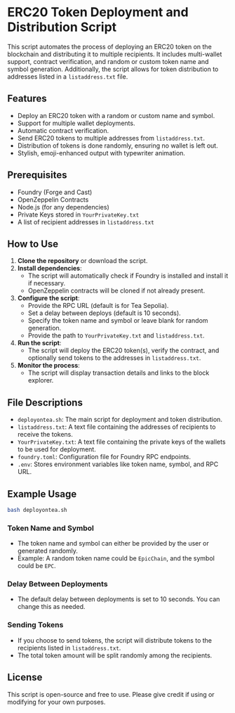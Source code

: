 
# ERC20 Token Deployment and Distribution Script

This script automates the process of deploying an ERC20 token on the blockchain and distributing it to multiple recipients. It includes multi-wallet support, contract verification, and random or custom token name and symbol generation. Additionally, the script allows for token distribution to addresses listed in a `listaddress.txt` file.

## Features

- Deploy an ERC20 token with a random or custom name and symbol.
- Support for multiple wallet deployments.
- Automatic contract verification.
- Send ERC20 tokens to multiple addresses from `listaddress.txt`.
- Distribution of tokens is done randomly, ensuring no wallet is left out.
- Stylish, emoji-enhanced output with typewriter animation.

## Prerequisites

- Foundry (Forge and Cast)
- OpenZeppelin Contracts
- Node.js (for any dependencies)
- Private Keys stored in `YourPrivateKey.txt`
- A list of recipient addresses in `listaddress.txt`

## How to Use

1. **Clone the repository** or download the script.
2. **Install dependencies**:
   - The script will automatically check if Foundry is installed and install it if necessary.
   - OpenZeppelin contracts will be cloned if not already present.
3. **Configure the script**:
   - Provide the RPC URL (default is for Tea Sepolia).
   - Set a delay between deploys (default is 10 seconds).
   - Specify the token name and symbol or leave blank for random generation.
   - Provide the path to `YourPrivateKey.txt` and `listaddress.txt`.
4. **Run the script**:
   - The script will deploy the ERC20 token(s), verify the contract, and optionally send tokens to the addresses in `listaddress.txt`.
5. **Monitor the process**:
   - The script will display transaction details and links to the block explorer.

## File Descriptions

- `deployontea.sh`: The main script for deployment and token distribution.
- `listaddress.txt`: A text file containing the addresses of recipients to receive the tokens.
- `YourPrivateKey.txt`: A text file containing the private keys of the wallets to be used for deployment.
- `foundry.toml`: Configuration file for Foundry RPC endpoints.
- `.env`: Stores environment variables like token name, symbol, and RPC URL.

## Example Usage

```bash
bash deployontea.sh
```

### Token Name and Symbol

- The token name and symbol can either be provided by the user or generated randomly.
- Example: A random token name could be `EpicChain`, and the symbol could be `EPC`.

### Delay Between Deployments

- The default delay between deployments is set to 10 seconds. You can change this as needed.

### Sending Tokens

- If you choose to send tokens, the script will distribute tokens to the recipients listed in `listaddress.txt`.
- The total token amount will be split randomly among the recipients.

## License

This script is open-source and free to use. Please give credit if using or modifying for your own purposes.

